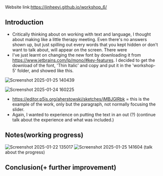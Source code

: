 Website link:https://jinheeyi.github.io/workshop_6/

## Introduction

- Critically thinking about on working with text and language, I thought about making like a little therapy meeting. Even there's no answers shown up, but just spilling out every words that you kept hidden or don't want to talk about, will appear on the screen. There were 
- I've just learnt on changing the new font by downloading it from https://www.jetbrains.com/lp/mono/#key-features. I decided to get the download of the font, 'Thin Italic' and copy and put it in the 'workshop-5' folder, and showed like this.

![Screenshot 2025-01-25 140439](https://github.com/user-attachments/assets/cf5af295-ba9c-45dc-b2fa-07f57e480435)

![Screenshot 2025-01-24 160225](https://github.com/user-attachments/assets/9229c514-883e-4d1d-8dde-553b121dc65a)
- https://editor.p5js.org/aherstowski/sketches/jMBJGlRbk = this is the example of the work, only but the paragraph, not normally focusing the slider. 
- Again, I wanted to experience on putting the text in an out (?)
(continue talk about the experience and what was included.)


## Notes(working progress)
![Screenshot 2025-01-22 135017](https://github.com/user-attachments/assets/2c18e070-c3fe-41c5-ad07-c1da1fc17e14)
![Screenshot 2025-01-25 141604](https://github.com/user-attachments/assets/9bb3eb32-a4ea-4fd6-a08a-3d2520cfa1a7)
(talk about the progress)

## Conclusion(+ further improvement)
